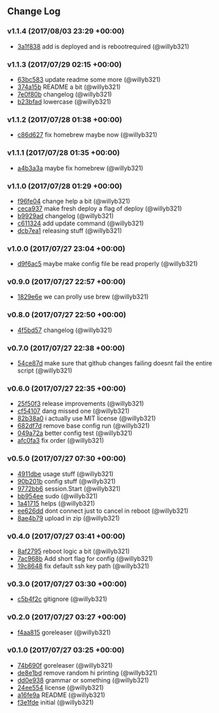 ## Change Log

### v1.1.4 (2017/08/03 23:29 +00:00)
- [3a1f838](https://github.com/willyb321/gthsmanage/commit/3a1f838348a288c7e443e3da2fe71395b65e59a5) add is deployed and is rebootrequired (@willyb321)

### v1.1.3 (2017/07/29 02:15 +00:00)
- [63bc583](https://github.com/willyb321/gthsmanage/commit/63bc583ffac734475a30668bae863ad772cdbb71) update readme some more (@willyb321)
- [374a15b](https://github.com/willyb321/gthsmanage/commit/374a15b7896ebaaace36c460aa2315e97178ce15) README a bit (@willyb321)
- [7e0f80b](https://github.com/willyb321/gthsmanage/commit/7e0f80bd7d80364573714077c6de9cd17786c3a1) changelog (@willyb321)
- [b23bfad](https://github.com/willyb321/gthsmanage/commit/b23bfad12e6d0457957c6147c78319c6afba6aa8) lowercase (@willyb321)

### v1.1.2 (2017/07/28 01:38 +00:00)
- [c86d627](https://github.com/willyb321/gthsmanage/commit/c86d627ed745afd4e217ff5b1ff6819636fd6915) fix homebrew maybe now (@willyb321)

### v1.1.1 (2017/07/28 01:35 +00:00)
- [a4b3a3a](https://github.com/willyb321/gthsmanage/commit/a4b3a3a9995275fb956b29480ec874ad7bbb4fe8) maybe fix homebrew (@willyb321)

### v1.1.0 (2017/07/28 01:29 +00:00)
- [f96fe04](https://github.com/willyb321/gthsmanage/commit/f96fe04ae3b38913e136d5832492679cd890b27e) change help a bit (@willyb321)
- [ceca937](https://github.com/willyb321/gthsmanage/commit/ceca93741aa0621391b2a7d66b8590edffb34172) make fresh deploy a flag of deploy (@willyb321)
- [b9929ad](https://github.com/willyb321/gthsmanage/commit/b9929ad4c8bc78ede0c2a9246f5a8ee102bfbb91) changelog (@willyb321)
- [c611324](https://github.com/willyb321/gthsmanage/commit/c611324d6413d0f824b2f234c2f975a8b067b98c) add update command (@willyb321)
- [dcb7ea1](https://github.com/willyb321/gthsmanage/commit/dcb7ea11af010d7b30ee663ba773b4761502c543) releasing stuff (@willyb321)

### v1.0.0 (2017/07/27 23:04 +00:00)
- [d9f6ac5](https://github.com/willyb321/gthsmanage/commit/d9f6ac5f4b0c06c97bc9389ea64b307429686359) maybe make config file be read properly (@willyb321)

### v0.9.0 (2017/07/27 22:57 +00:00)
- [1829e6e](https://github.com/willyb321/gthsmanage/commit/1829e6e2c029359f8e626d23b5d9095137ae81ba) we can prolly use brew (@willyb321)

### v0.8.0 (2017/07/27 22:50 +00:00)
- [4f5bd57](https://github.com/willyb321/gthsmanage/commit/4f5bd5721bcd5bc2ecd381b420bcbf35f2d8ae3d) changelog (@willyb321)

### v0.7.0 (2017/07/27 22:38 +00:00)
- [54ce87d](https://github.com/willyb321/gthsmanage/commit/54ce87d9dba3bdd41e1bcc80a4de9293a7e43512) make sure that github changes failing doesnt fail the entire script (@willyb321)

### v0.6.0 (2017/07/27 22:35 +00:00)
- [25f50f3](https://github.com/willyb321/gthsmanage/commit/25f50f30d7a7ab8549a033fb7b4f123461f29d1c) release improvements (@willyb321)
- [cf54107](https://github.com/willyb321/gthsmanage/commit/cf541077b00c7edeaeae07a9c5df33734f0fbc82) dang missed one (@willyb321)
- [82b38a0](https://github.com/willyb321/gthsmanage/commit/82b38a032fca5d00a620d7452061490b94d4495b) i actually use MIT license (@willyb321)
- [682df7d](https://github.com/willyb321/gthsmanage/commit/682df7d9713247f193ff61d65cfcb588960f899c) remove base config run (@willyb321)
- [049a72a](https://github.com/willyb321/gthsmanage/commit/049a72af228770476084e03f5474bacd31789cf4) better config test (@willyb321)
- [afc0fa3](https://github.com/willyb321/gthsmanage/commit/afc0fa37edf953c1aec765911b7a542be8422bae) fix order (@willyb321)

### v0.5.0 (2017/07/27 07:30 +00:00)
- [4911dbe](https://github.com/willyb321/gthsmanage/commit/4911dbe55c80c50f241cf249f3a46e22cc9ab113) usage stuff (@willyb321)
- [90b201b](https://github.com/willyb321/gthsmanage/commit/90b201bccbb2e2a70df418f3a907f46953ff7b00) config stuff (@willyb321)
- [9772bb6](https://github.com/willyb321/gthsmanage/commit/9772bb67420009009e01dfee862c0287916a6237) session.Start (@willyb321)
- [bb954ee](https://github.com/willyb321/gthsmanage/commit/bb954ee933df322b267b8d93d884fafaee69a893) sudo (@willyb321)
- [1a41715](https://github.com/willyb321/gthsmanage/commit/1a41715136a1bd43fbd650e240a6887964abbd66) helps (@willyb321)
- [ee626dd](https://github.com/willyb321/gthsmanage/commit/ee626dddac1fb80f9a0ecb63aa55e29c97042c96) dont connect just to cancel in reboot (@willyb321)
- [8ae4b79](https://github.com/willyb321/gthsmanage/commit/8ae4b7900d06315899afee6296496cb5a1978fca) upload in zip (@willyb321)

### v0.4.0 (2017/07/27 03:41 +00:00)
- [8af2795](https://github.com/willyb321/gthsmanage/commit/8af27950ccac4619683481be2da7cf8b05740569) reboot logic a bit (@willyb321)
- [7ac968b](https://github.com/willyb321/gthsmanage/commit/7ac968bc3949dd1c408d65114f24b6e56622c970) Add short flag for config (@willyb321)
- [19c8648](https://github.com/willyb321/gthsmanage/commit/19c8648438e9aafb4793a292db5f6ae66d2ea8f5) fix default ssh key path (@willyb321)

### v0.3.0 (2017/07/27 03:30 +00:00)
- [c5b4f2c](https://github.com/willyb321/gthsmanage/commit/c5b4f2ca6501a0aeb6d7759938140405dfe508c1) gitignore (@willyb321)

### v0.2.0 (2017/07/27 03:27 +00:00)
- [f4aa815](https://github.com/willyb321/gthsmanage/commit/f4aa8153cc2ee6b7209779c3a6152629daf4cb82) goreleaser (@willyb321)

### v0.1.0 (2017/07/27 03:25 +00:00)
- [74b690f](https://github.com/willyb321/gthsmanage/commit/74b690feaae27ad1d0156df0a7a8923f2eede685) goreleaser (@willyb321)
- [de8e1bd](https://github.com/willyb321/gthsmanage/commit/de8e1bd17c80d05ced29c16140ceaea0a5bbd608) remove random hi printing (@willyb321)
- [dd0e938](https://github.com/willyb321/gthsmanage/commit/dd0e938f4c0a0fda7d8c56a94ab2d7f6e0914bd6) grammar or something (@willyb321)
- [24ee554](https://github.com/willyb321/gthsmanage/commit/24ee55478274c0b2f5de6d2b1e7dcfb569507ff9) license (@willyb321)
- [a16fe9a](https://github.com/willyb321/gthsmanage/commit/a16fe9acf688ea5408bd607627b2e5b505ba9093) README (@willyb321)
- [f3e1fde](https://github.com/willyb321/gthsmanage/commit/f3e1fde0535f8ae01c6b3a90822adb7ba406b475) initial (@willyb321)